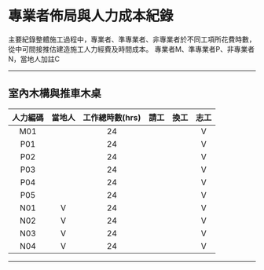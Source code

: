 # 專業者佈局與人力成本紀錄 
主要紀錄整體施工過程中，專業者、準專業者、非專業者於不同工項所花費時數，從中可間接推估建造施工人力經費及時間成本。
專業者M、準專業者P、非專業者N，當地人加註C

***
## 室內木構與推車木桌
|人力編碼|當地人|工作總時數(hrs)|請工|換工|志工|
|:-:|:-:|:-:|:-:|:-:|:-:|
|M01 |   |24   |   |   |V   |
|P01 |   |24   |   |   |V   |
|P02 |   |24   |   |   |V   |
|P03 |   |24   |   |   |V   |
|P04 |   |24   |   |   |V   |
|P05 |   |24   |   |   |V   |
|N01 |V  |24   |   |   |V   |
|N02 |V  |24   |   |   |V   |
|N03 |V  |24   |   |   |V   |
|N04 |V  |24   |   |   |V   |
***
